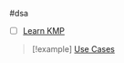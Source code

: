 #dsa 
- [ ] [Learn KMP](https://www.bilibili.com/video/BV1PD4y1o7nd?vd_source=1129e207590d26c763b533ea969ed3a3)

>[!example] [Use Cases](https://github.com/youngyangyang04/leetcode-master#%E5%AD%97%E7%AC%A6%E4%B8%B2)